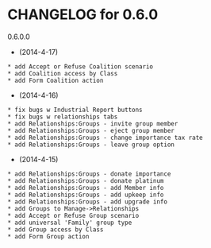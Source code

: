    CHANGELOG for 0.6.0
   ===================

   0.6.0.0

   * (2014-4-17)

    * add Accept or Refuse Coalition scenario
    * add Coalition access by Class
    * add Form Coalition action

   * (2014-4-16)

    * fix bugs w Industrial Report buttons
    * fix bugs w relationships tabs
    * add Relationships:Groups - invite group member
    * add Relationships:Groups - eject group member
    * add Relationships:Groups - change importance tax rate
    * add Relationships:Groups - leave group option

   * (2014-4-15)

    * add Relationships:Groups - donate importance
    * add Relationships:Groups - donate platinum
    * add Relationships:Groups - add Member info
    * add Relationships:Groups - add upkeep info
    * add Relationships:Groups - add upgrade info
    * add Groups to Manage->Relationships
    * add Accept or Refuse Group scenario
    * add universal 'Family' group type
    * add Group access by Class
    * add Form Group action